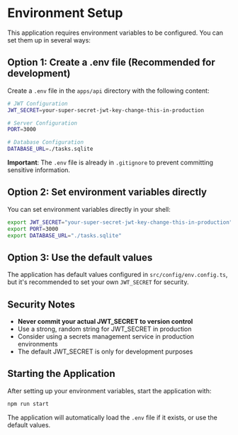 # Environment Setup

This application requires environment variables to be configured. You can set them up in several ways:

## Option 1: Create a .env file (Recommended for development)

Create a `.env` file in the `apps/api` directory with the following content:

```bash
# JWT Configuration
JWT_SECRET=your-super-secret-jwt-key-change-this-in-production

# Server Configuration
PORT=3000

# Database Configuration
DATABASE_URL=./tasks.sqlite
```

**Important**: The `.env` file is already in `.gitignore` to prevent committing sensitive information.

## Option 2: Set environment variables directly

You can set environment variables directly in your shell:

```bash
export JWT_SECRET="your-super-secret-jwt-key-change-this-in-production"
export PORT=3000
export DATABASE_URL="./tasks.sqlite"
```

## Option 3: Use the default values

The application has default values configured in `src/config/env.config.ts`, but it's recommended to set your own `JWT_SECRET` for security.

## Security Notes

- **Never commit your actual JWT_SECRET to version control**
- Use a strong, random string for JWT_SECRET in production
- Consider using a secrets management service in production environments
- The default JWT_SECRET is only for development purposes

## Starting the Application

After setting up your environment variables, start the application with:

```bash
npm run start
```

The application will automatically load the `.env` file if it exists, or use the default values.
